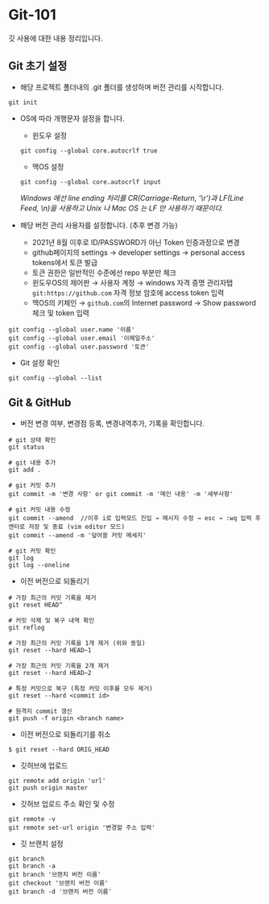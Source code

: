 # Git-101

깃 사용에 대한 내용 정리입니다.

## Git 초기 설정

- 해당 프로젝트 폴더내의 .git 폴더를 생성하며 버전 관리를 시작합니다.  

```
git init
```
- OS에 따라 개행문자 설정을 합니다.
  - 윈도우 설정  
  ```
  git config --global core.autocrlf true
  ```
  - 맥OS 설정
  ```
  git config --global core.autocrlf input
  ```
  _Windows 에선 line ending 처리를 CR(Carriage-Return, '\r')과 LF(Line Feed, \n)을 사용하고 Unix 나 Mac OS 는 LF 만 사용하기 때문이다._ 

- 해당 버전 관리 사용자를 설정합니다. (추후 변경 가능)
  - 2021년 8월 이후로 ID/PASSWORD가 아닌 Token 인증과정으로 변경
  - github페이지의 settings → developer settings → personal access tokens에서 토큰 발급
  - 토큰 권한은 일반적인 수준에선 repo 부분만 체크
  - 윈도우OS의 제어판 → 사용자 계정 → windows 자격 증명 관리자탭 `git:https://github.com` 자격 정보 암호에 access token 입력
  - 맥OS의 키체인 → `github.com`의 Internet password → Show password 체크 및 token 입력 
```
git config --global user.name '이름'
git config --global user.email '이메일주소'
git config --global user.password '토큰'
```

- Git 설정 확인
```
git config --global --list
```

## Git & GitHub

- 버전 변경 여부, 변경점 등록, 변경내역추가, 기록을 확인합니다.
```
# git 상태 확인
git status

# git 내용 추가
git add .

# git 커밋 추가
git commit -m '변경 사항' or git commit -m '메인 내용' -m '세부사항'

# git 커밋 내용 수정
git commit --amend  //이후 i로 입력모드 진입 → 메시지 수정 → esc → :wq 입력 후 엔터로 저장 및 종료 (vim editor 모드)
git commit --amend -m '덮어쓸 커밋 메세지'

# git 커밋 확인
git log
git log --oneline
```

- 이전 버전으로 되돌리기
```
# 가장 최근의 커밋 기록을 제거
git reset HEAD^

# 커밋 삭제 및 복구 내역 확인
git reflog

# 가장 최근의 커밋 기록을 1개 제거 (위와 동일)
git reset --hard HEAD~1

# 가장 최근의 커밋 기록을 2개 제거
git reset --hard HEAD~2

# 특정 커밋으로 복구 (특정 커밋 이후를 모두 제거)
git reset --hard <commit id>

# 원격지 commit 갱신
git push -f origin <branch name>
```

- 이전 버전으로 되돌리기를 취소
```
$ git reset --hard ORIG_HEAD
```

- 깃허브에 업로드
```
git remote add origin 'url'
git push origin master
```

- 깃허브 업로드 주소 확인 및 수정
```
git remote -v
git remote set-url origin '변경할 주소 입력'
```

- 깃 브랜치 설정
```
git branch
git branch -a
git branch '브랜치 버전 이름'
git checkout '브랜치 버전 이름'
git branch -d '브랜치 버전 이름'
```
